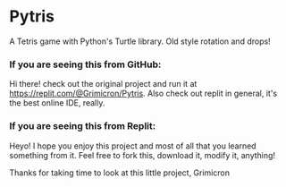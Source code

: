 # Pytris
A Tetris game with Python's Turtle library. Old style rotation and drops!

### If you are seeing this from GitHub:
Hi there! check out the original project and run it at https://replit.com/@Grimicron/Pytris. Also check out replit in general, it's the best online IDE, really.

### If you are seeing this from Replit:
Heyo! I hope you enjoy this project and most of all that you learned something from it. Feel free to fork this, download it, modify it, anything!


Thanks for taking time to look at this little project,
Grimicron

